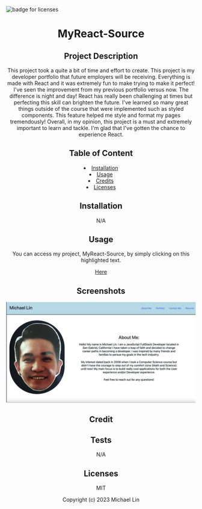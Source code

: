 <img src="https://img.shields.io/badge/Licenses-MIT-f39f37" alt="badge for licenses"> 
<h1 align="center">MyReact-Source</h1>

<h2 align="center">Project Description</h2>
<p align="center">This project took a quite a bit of time and effort to create. This project is my developer portfolio that future employers will be receiving. Everything is made with React and it was extremely fun to make trying to make it perfect! I've seen the improvement from my previous portfolio versus now. The difference is night and day! React has really been challenging at times but perfecting this skill can brighten the future. I've learned so many great things outside of the course that were implemented such as styled components. This feature helped me style and format my pages tremendously! Overall, in my opinion, this project is a must and extremely important to learn and tackle. I'm glad that I've gotten the chance to experience React.</p>
   
<h2 align="center">Table of Content</h2>
<li align="center"><a href="#Installation">Installation</a></li>
<li align="center"><a href="#Usage">Usage</a></li>
<li align="center"><a href="#Credits">Credits</a></li>
<li align="center"><a href="#Licenses">Licenses</a></li>
     
<h2 align="center" id="Installation">Installation</h2>
<p align="center">N/A</p>
   
<h2 align="center" id="Usage">Usage</h2>
<p align="center">You can access my project, MyReact-Source, by simply clicking on this highlighted text.</p>
<p align="center"><a href="${usage}" target="_blank">Here</a></p>

<h2 align="center">Screenshots</h2>

![text](./src/Images/Screen%20Shot%202023-05-09%20at%203.44.05%20AM.png)

<h2 align="center" id="Credits">Credit</h2>

<h2 align="center">Tests</h2>
<p align="center">N/A</p>

<h2 align="center" id="Licenses">Licenses</h2>
<p align="center">MIT</p>

<p align="center">Copyright (c) 2023 Michael Lin</p>
